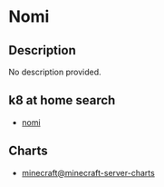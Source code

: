 # Nomi

## Description

No description provided.

## k8 at home search

- [nomi](https://nanne.dev/k8s-at-home-search/#/nomi)

## Charts

- [minecraft@minecraft-server-charts](https://itzg.github.io/minecraft-server-charts/)
